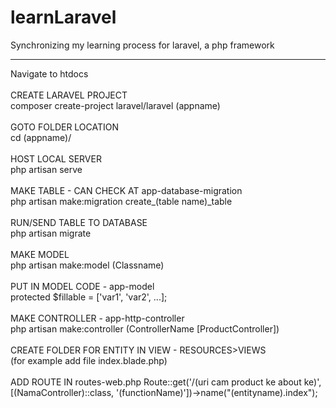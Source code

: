 # learnLaravel
 Synchronizing my learning process for laravel, a php framework
 *******************
Navigate to htdocs <br><br>
CREATE LARAVEL PROJECT<br>
composer create-project laravel/laravel (appname)
<br><br>
GOTO FOLDER LOCATION<br>
cd (appname)/
<br><br>
HOST LOCAL SERVER<br>
php artisan serve
<br><br>
MAKE TABLE - CAN CHECK AT app-database-migration<br>
php artisan make:migration create_(table name)_table
<br><br>
RUN/SEND TABLE TO DATABASE<br>
php artisan migrate
<br><br>
MAKE MODEL<br>
php artisan make:model (Classname)
<br><br>
PUT IN MODEL CODE - app-model<br>
protected $fillable = ['var1', 'var2', ...];
<br><br>
MAKE CONTROLLER - app-http-controller<br>
php artisan make:controller (ControllerName [ProductController])
<br><br>
CREATE FOLDER FOR ENTITY IN VIEW - RESOURCES>VIEWS<br>
(for example add file index.blade.php)
<br><br>
ADD ROUTE IN routes-web.php
Route::get('/(uri cam product ke about ke)', [(NamaController)::class, '(functionName)'])->name("(entityname).index");

